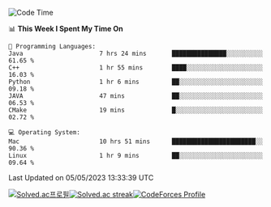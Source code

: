 
<!--START_SECTION:waka-->
![Code Time](http://img.shields.io/badge/Code%20Time-2%2C692%20hrs%2029%20mins-blue)

📊 **This Week I Spent My Time On** 

```text
💬 Programming Languages: 
Java                     7 hrs 24 mins       ███████████████░░░░░░░░░░   61.65 % 
C++                      1 hr 55 mins        ████░░░░░░░░░░░░░░░░░░░░░   16.03 % 
Python                   1 hr 6 mins         ██░░░░░░░░░░░░░░░░░░░░░░░   09.18 % 
JAVA                     47 mins             ██░░░░░░░░░░░░░░░░░░░░░░░   06.53 % 
CMake                    19 mins             █░░░░░░░░░░░░░░░░░░░░░░░░   02.72 % 

💻 Operating System: 
Mac                      10 hrs 51 mins      ███████████████████████░░   90.36 % 
Linux                    1 hr 9 mins         ██░░░░░░░░░░░░░░░░░░░░░░░   09.64 % 
```


 Last Updated on 05/05/2023 13:33:39 UTC
<!--END_SECTION:waka-->


[![Solved.ac프로필](http://mazassumnida.wtf/api/generate_badge?boj=hckim96)](https://solved.ac/hckim96)[![Solved.ac streak](http://mazandi.herokuapp.com/api?handle=hckim96&theme=dark)](https://solved.ac/hckim96)[![CodeForces Profile](https://cf.leed.at?id=hckim96)](https://codeforces.com/profile/hckim96)

